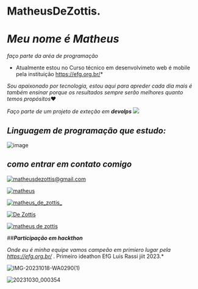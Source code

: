 # MatheusDeZottis.
# *Meu nome é Matheus* 
 *faço parte da  aréa de programação*

* Atualmente estou no Curso técnico em  desenvolvimeto web é mobile pela instituição https://efg.org.br/*

*Sou apaixonado por tecnologia, estou aqui para apreder cada dia mais é também ensinar porque os resultados sempre serão melhores quanto temos propósitos*❤️

*Faço parte de um projeto de exteção em **devolps***
![](https://cdn.shortpixel.ai/client/to_auto,q_glossy,ret_img,w_1366/https://4linux.com.br/wp-content/uploads/2020/08/o-que-e-devops.jpg)

## ***Linguagem de programação que estudo:*** 

![image](https://img.shields.io/badge/Python-14354C?style=for-the-badge&logo=python&logoColor=white)


## ***como entrar em contato comigo***

[![matheusdezottis@gmail.com](https://img.shields.io/badge/Gmail-D14836?style=for-the-badge&logo=gmail&logoColor=white)](https://www.google.com/intl/pt-BR/gmail/about//matheusdezottis@gmail.com)

[![matheus](https://img.shields.io/badge/Telegram-2CA5E0?style=for-the-badge&logo=telegram&logoColor=white)](https://web.telegram.org/k/#@MatheusDeZottis)

[![matheus_de_zottis_](https://img.shields.io/badge/Instagram-E4405F?style=for-the-badge&logo=instagram&logoColor=white)](https://www.instagram.com//matheus_de_zottis_)

[![De Zottis](https://img.shields.io/badge/WhatsApp-25D366?style=for-the-badge&logo=whatsapp&logoColor=white)](https://wa.me/message/F4XWMHTVMDC2H1)

[![matheus de zottis](https://img.shields.io/badge/LinkedIn-0077B5?style=for-the-badge&logo=linkedin&logoColor=white)](https://www.linkedin.com/in/matheus-de-zottis-5635a6294)

##***Participação em hackthon***

*Onde eu é minha equipe vamos campeão em primiero lugar pela https://efg.org.br/* .
Primeiro ideathon EfG Luis Rassi jiit 2023.*

![IMG-20231018-WA0290(1)](https://github.com/MatheusDeZottis/MatheusDeZottis/assets/144859299/63f45e26-4fc7-4903-989d-a652597a686b)




![20231030_000354](https://github.com/MatheusDeZottis/MatheusDeZottis/assets/144859299/7370cf0d-9b98-41f0-8188-425a5dd8610d)
